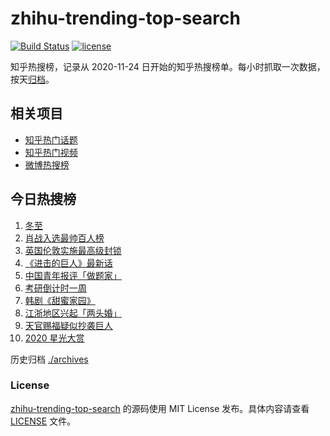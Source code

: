# zhihu-trending-top-search

[![Build Status](https://github.com/justjavac/zhihu-trending-top-search/workflows/ci/badge.svg?branch=main)](https://github.com/justjavac/zhihu-trending-top-search/actions)
[![license](https://img.shields.io/github/license/justjavac/zhihu-trending-top-search)](https://github.com/justjavac/zhihu-trending-top-search/blob/main/LICENSE)

知乎热搜榜，记录从 2020-11-24 日开始的知乎热搜榜单。每小时抓取一次数据，按天[归档](./archives)。

## 相关项目

- [知乎热门话题](https://github.com/justjavac/zhihu-trending-hot-questions)
- [知乎热门视频](https://github.com/justjavac/zhihu-trending-hot-video)
- [微博热搜榜](https://github.com/justjavac/weibo-trending-hot-search)

## 今日热搜榜

<!-- BEGIN -->
<!-- 最后更新时间 Tue Dec 22 2020 05:05:40 GMT+0800 (CST) -->
1. [冬至](https://www.zhihu.com/search?q=冬至)
1. [肖战入选最帅百人榜](https://www.zhihu.com/search?q=肖战)
1. [英国伦敦实施最高级封锁](https://www.zhihu.com/search?q=英国疫情)
1. [《进击的巨人》最新话](https://www.zhihu.com/search?q=进击的巨人)
1. [中国青年报评「做题家」](https://www.zhihu.com/search?q=中国青年报)
1. [考研倒计时一周](https://www.zhihu.com/search?q=考研)
1. [韩剧《甜蜜家园》](https://www.zhihu.com/search?q=甜蜜家园)
1. [江浙地区兴起「两头婚」](https://www.zhihu.com/search?q=两头婚)
1. [天官赐福疑似抄袭巨人](https://www.zhihu.com/search?q=天官赐福)
1. [2020 星光大赏](https://www.zhihu.com/search?q=星光大赏)
<!-- END -->

历史归档 [./archives](./archives)

### License

[zhihu-trending-top-search](https://github.com/justjavac/zhihu-trending-top-search) 的源码使用 MIT License 发布。具体内容请查看 [LICENSE](./LICENSE) 文件。
